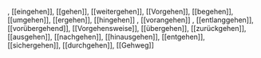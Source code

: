 , [[eingehen]], [[gehen]], [[weitergehen]], [[Vorgehen]], [[begehen]], [[umgehen]], [[ergehen]], [[hingehen]]
, [[vorangehen]]
, [[entlanggehen]], [[vorübergehend]], [[Vorgehensweise]], [[übergehen]], [[zurückgehen]], [[ausgehen]], [[nachgehen]], [[hinausgehen]], [[entgehen]], [[sichergehen]], [[durchgehen]], [[Gehweg]]
